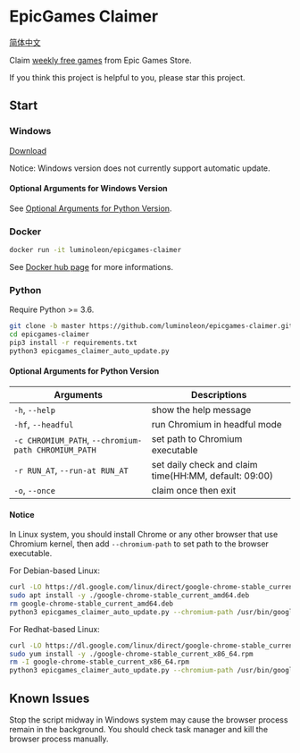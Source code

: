 # EpicGames Claimer

[简体中文](README_ZH.md)

Claim [weekly free games](https://www.epicgames.com/store/free-games) from Epic Games Store.

If you think this project is helpful to you, please star this project.

## Start

### Windows

[Download](https://github.com/luminoleon/epicgames-claimer/releases)

Notice: Windows version does not currently support automatic update.

#### Optional Arguments for Windows Version

See [Optional Arguments for Python Version](#optional-arguments-for-python-version).

### Docker

``` bash
docker run -it luminoleon/epicgames-claimer
```

See [Docker hub page](https://hub.docker.com/r/luminoleon/epicgames-claimer) for more informations.

### Python

Require Python >= 3.6.

``` bash
git clone -b master https://github.com/luminoleon/epicgames-claimer.git
cd epicgames-claimer
pip3 install -r requirements.txt
python3 epicgames_claimer_auto_update.py
```

#### Optional Arguments for Python Version

| Arguments                                           | Descriptions                                      |
|---------------------------------------------------- | ------------------------------------------------- |
| `-h`, `--help`                                      | show the help message                             |
| `-hf`, `--headful`                                  | run Chromium in headful mode                      |
| `-c CHROMIUM_PATH`, `--chromium-path CHROMIUM_PATH` | set path to Chromium executable                   |
| `-r RUN_AT`, `--run-at RUN_AT`                      | set daily check and claim time(HH:MM, default: 09:00)                                                                                                    |
| `-o`, `--once`                                      | claim once then exit                              |

#### Notice

In Linux system, you should install Chrome or any other browser that use Chromium kernel, then add `--chromium-path` to set path to the browser executable.

For Debian-based Linux:

``` bash
curl -LO https://dl.google.com/linux/direct/google-chrome-stable_current_amd64.deb
sudo apt install -y ./google-chrome-stable_current_amd64.deb
rm google-chrome-stable_current_amd64.deb
python3 epicgames_claimer_auto_update.py --chromium-path /usr/bin/google-chrome
```

For Redhat-based Linux:

``` bash
curl -LO https://dl.google.com/linux/direct/google-chrome-stable_current_x86_64.rpm
sudo yum install -y ./google-chrome-stable_current_x86_64.rpm
rm -I google-chrome-stable_current_x86_64.rpm
python3 epicgames_claimer_auto_update.py --chromium-path /usr/bin/google-chrome
```

## Known Issues

Stop the script midway in Windows system may cause the browser process remain in the background. You should check task manager and kill the browser process manually.
